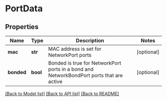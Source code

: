 # PortData


## Properties
Name | Type | Description | Notes
------------ | ------------- | ------------- | -------------
**mac** | **str** | MAC address is set for NetworkPort ports | [optional] 
**bonded** | **bool** | Bonded is true for NetworkPort ports in a bond and NetworkBondPort ports that are active | [optional] 

[[Back to Model list]](../README.md#documentation-for-models) [[Back to API list]](../README.md#documentation-for-api-endpoints) [[Back to README]](../README.md)


